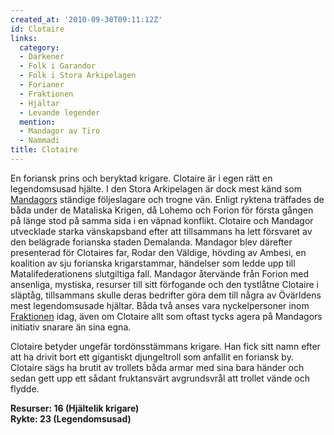 ```yaml
---
created_at: '2010-09-30T09:11:12Z'
id: Clotaire
links:
  category:
  - Darkener
  - Folk i Garandor
  - Folk i Stora Arkipelagen
  - Forianer
  - Fraktionen
  - Hjältar
  - Levande legender
  mention:
  - Mandagor av Tiro
  - Nammadi
title: Clotaire
---
```


En foriansk prins och beryktad krigare. Clotaire är i egen rätt en legendomsusad hjälte. I den Stora
Arkipelagen är dock mest känd som [Mandagors] ständige följeslagare och trogne vän. Enligt ryktena
träffades de båda under de Mataliska Krigen, då Lohemo och Forion för första gången på länge stod på
samma sida i en väpnad konflikt. Clotaire och Mandagor utvecklade starka vänskapsband efter att
tillsammans ha lett försvaret av den belägrade forianska staden Demalanda. Mandagor blev därefter
presenterad för Clotaires far, Rodar den Väldige, hövding av Ambesi, en koalition av sju forianska
krigarstammar, händelser som ledde upp till Matalifederationens slutgiltiga fall. Mandagor återvände
från Forion med ansenliga, mystiska, resurser till sitt förfogande och den tystlåtne Clotaire i
släptåg, tillsammans skulle deras bedrifter göra dem till några av Övärldens mest legendomsusade
hjältar. Båda två anses vara nyckelpersoner inom [Fraktionen] idag, även om Clotaire allt som oftast
tycks agera på Mandagors initiativ snarare än sina
egna. <span style="text-decoration: underline;"></span>

Clotaire betyder ungefär tordönsstämmans krigare. Han fick sitt namn efter att ha drivit bort ett
gigantiskt djungeltroll som anfallit en foriansk by. Clotaire sägs ha brutit av trollets båda armar
med sina bara händer och sedan gett upp ett sådant fruktansvärt avgrundsvrål att trollet vände och
flydde.

**Resurser: 16 (Hjältelik krigare)**\
**Rykte: 23 (Legendomsusad)**

  [Mandagors]: Mandagor_av_Tiro
  [Fraktionen]: Nammadi